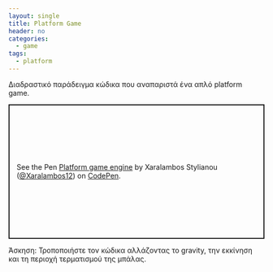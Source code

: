 ```yaml
---
layout: single
title: Platform Game
header: no
categories:
  - game
tags:
  - platform
---
```


Διαδραστικό παράδειγμα κώδικα που αναπαριστά ένα απλό platform game.

<p class="codepen" data-height="265" data-theme-id="light" data-default-tab="js,result" data-user="Xaralambos12" data-slug-hash="zYvgvvL" style="height: 265px; box-sizing: border-box; display: flex; align-items: center; justify-content: center; border: 2px solid; margin: 1em 0; padding: 1em;" data-pen-title="Platform game engine">
  <span>See the Pen <a href="https://codepen.io/Xaralambos12/pen/zYvgvvL">
  Platform game engine</a> by Xaralambos Stylianou (<a href="https://codepen.io/Xaralambos12">@Xaralambos12</a>)
  on <a href="https://codepen.io">CodePen</a>.</span>
</p>
<script async src="https://static.codepen.io/assets/embed/ei.js"></script>

Άσκηση: Τροποποιήστε τον κώδικα αλλάζοντας το gravity, την εκκίνηση και τη περιοχή τερματισμού της μπάλας.
